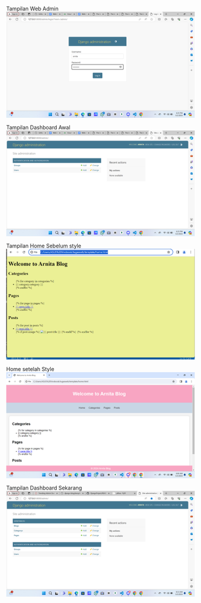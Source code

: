 Tampilan Web Admin
![Web Admin](https://github.com/amngllo/Arnita-Mangallo/blob/main/Screnshot/web%20admin.png)

Tampilan Dashboard Awal
![Dashboard Awal](https://github.com/amngllo/Arnita-Mangallo/blob/main/Screnshot/dashboard%20awal.png)

Tampilan Home Sebelum style
![home sebelum style](https://github.com/amngllo/Arnita-Mangallo/blob/main/Screnshot/sbl%20style.png)

Home setelah Style
![Home Setelah di Style](https://github.com/amngllo/Arnita-Mangallo/blob/main/Screnshot/home.png)

Tampilan Dashboard Sekarang
![Tampilan Dashboard Sekarang](Screnshot/Dashboard.png)


